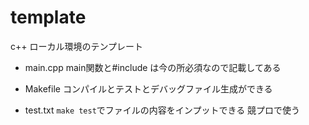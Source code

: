 # template
c++ ローカル環境のテンプレート

- main.cpp
main関数と#include <iostream>は今の所必須なので記載してある

- Makefile
コンパイルとテストとデバッグファイル生成ができる

- test.txt
`make test`でファイルの内容をインプットできる
競プロで使う
